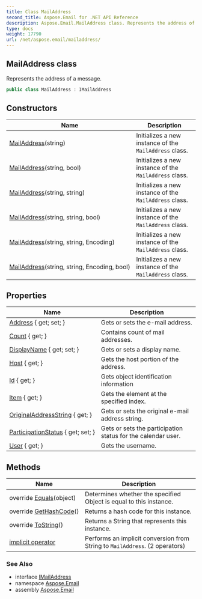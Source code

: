 ```yaml
---
title: Class MailAddress
second_title: Aspose.Email for .NET API Reference
description: Aspose.Email.MailAddress class. Represents the address of a message
type: docs
weight: 17790
url: /net/aspose.email/mailaddress/
---
```

## MailAddress class

Represents the address of a message.

```csharp
public class MailAddress : IMailAddress
```

## Constructors

| Name | Description |
| --- | --- |
| [MailAddress](mailaddress/#constructor)(string) | Initializes a new instance of the `MailAddress` class. |
| [MailAddress](mailaddress/#constructor_1)(string, bool) | Initializes a new instance of the `MailAddress` class. |
| [MailAddress](mailaddress/#constructor_2)(string, string) | Initializes a new instance of the `MailAddress` class. |
| [MailAddress](mailaddress/#constructor_3)(string, string, bool) | Initializes a new instance of the `MailAddress` class. |
| [MailAddress](mailaddress/#constructor_4)(string, string, Encoding) | Initializes a new instance of the `MailAddress` class. |
| [MailAddress](mailaddress/#constructor_5)(string, string, Encoding, bool) | Initializes a new instance of the `MailAddress` class. |

## Properties

| Name | Description |
| --- | --- |
| [Address](../../aspose.email/mailaddress/address/) { get; set; } | Gets or sets the e-mail address. |
| [Count](../../aspose.email/mailaddress/count/) { get; } | Contains count of mail addresses. |
| [DisplayName](../../aspose.email/mailaddress/displayname/) { get; set; } | Gets or sets a display name. |
| [Host](../../aspose.email/mailaddress/host/) { get; } | Gets the host portion of the address. |
| [Id](../../aspose.email/mailaddress/id/) { get; } | Gets object identification information |
| [Item](../../aspose.email/mailaddress/item/) { get; } | Gets the element at the specified index. |
| [OriginalAddressString](../../aspose.email/mailaddress/originaladdressstring/) { get; } | Gets or sets the original e-mail address string. |
| [ParticipationStatus](../../aspose.email/mailaddress/participationstatus/) { get; set; } | Gets or sets the participation status for the calendar user. |
| [User](../../aspose.email/mailaddress/user/) { get; } | Gets the username. |

## Methods

| Name | Description |
| --- | --- |
| override [Equals](../../aspose.email/mailaddress/equals/)(object) | Determines whether the specified Object is equal to this instance. |
| override [GetHashCode](../../aspose.email/mailaddress/gethashcode/)() | Returns a hash code for this instance. |
| override [ToString](../../aspose.email/mailaddress/tostring/)() | Returns a String that represents this instance. |
| [implicit operator](../../aspose.email/mailaddress/op_implicit/#op_implicit_1) | Performs an implicit conversion from String to `MailAddress`. (2 operators) |

### See Also

* interface [IMailAddress](../imailaddress/)
* namespace [Aspose.Email](../../aspose.email/)
* assembly [Aspose.Email](../../)


